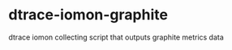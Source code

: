 dtrace-iomon-graphite
=====================

dtrace iomon collecting script that outputs graphite metrics data 
